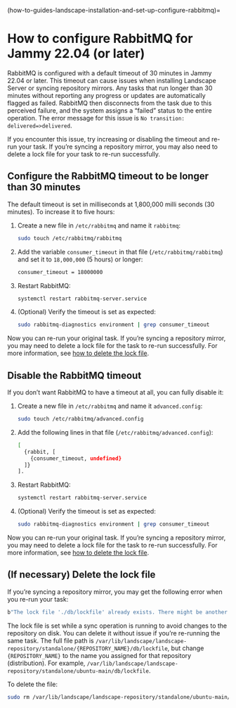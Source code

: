 (how-to-guides-landscape-installation-and-set-up-configure-rabbitmq)=
# How to configure RabbitMQ for Jammy 22.04 (or later)

RabbitMQ is configured with a default timeout of 30 minutes in Jammy 22.04 or later. This timeout can cause issues when installing Landscape Server or syncing repository mirrors. Any tasks that run longer than 30 minutes without reporting any progress or updates are automatically flagged as failed. RabbitMQ then disconnects from the task due to this perceived failure, and the system assigns a “failed” status to the entire operation. The error message for this issue is `No transition: delivered=>delivered`. 

If you encounter this issue, try increasing or disabling the timeout and re-run your task. If you’re syncing a repository mirror, you may also need to delete a lock file for your task to re-run successfully.

## Configure the RabbitMQ timeout to be longer than 30 minutes

The default timeout is set in milliseconds at 1,800,000 milli seconds (30 minutes). To increase it to five hours:

1. Create a new file in `/etc/rabbitmq` and name it `rabbitmq`:
    
    ```bash
    sudo touch /etc/rabbitmq/rabbitmq
    ```
    
2. Add the variable `consumer_timeout` in that file (`/etc/rabbitmq/rabbitmq`) and set it to `18,000,000` (5 hours) or longer:
    
    ```bash
    consumer_timeout = 18000000
    ```
    
3. Restart RabbitMQ:
    
    ```bash
    systemctl restart rabbitmq-server.service
    ```
    
4. (Optional) Verify the timeout is set as expected:
    
    ```bash
    sudo rabbitmq-diagnostics environment | grep consumer_timeout
    ```
    

Now you can re-run your original task. If you’re syncing a repository mirror, you may need to delete a lock file for the task to re-run successfully. For more information, see [how to delete the lock file](#if-necessary-delete-the-lock-file).

## Disable the RabbitMQ timeout

If you don’t want RabbitMQ to have a timeout at all, you can fully disable it:

1. Create a new file in `/etc/rabbitmq` and name it `advanced.config`:
    
    ```bash
    sudo touch /etc/rabbitmq/advanced.config
    ```
    
2. Add the following lines in that file (`/etc/rabbitmq/advanced.config`):
    
    ```bash
    [
      {rabbit, [
        {consumer_timeout, undefined}
      ]}
    ].
    ```
    
3. Restart RabbitMQ:
    
    ```bash
    systemctl restart rabbitmq-server.service
    ```
    
4. (Optional) Verify the timeout is set as expected:
    
    ```bash
    sudo rabbitmq-diagnostics environment | grep consumer_timeout
    ```
    

Now you can re-run your original task. If you’re syncing a repository mirror, you may need to delete a lock file for the task to re-run successfully. For more information, see [how to delete the lock file](#if-necessary-delete-the-lock-file).

## (If necessary) Delete the lock file

If you’re syncing a repository mirror, you may get the following error when you re-run your task:

```bash
b"The lock file './db/lockfile' already exists. There might be another instance with the\r\nsame database dir running. To avoid locking overhead, only one process\r\ncan access the database at the same time. Do not delete the lock file unless\r\nyou are sure no other version is still running!\r\nThere have been errors!\r\n"
```

The lock file is set while a sync operation is running to avoid changes to the repository on disk. You can delete it without issue if you’re re-running the same task. The full file path is `/var/lib/landscape/landscape-repository/standalone/{REPOSITORY_NAME}/db/lockfile`, but change `{REPOSITORY_NAME}` to the name you assigned for that repository (distribution). For example, `/var/lib/landscape/landscape-repository/standalone/ubuntu-main/db/lockfile`.

To delete the file:

```bash
sudo rm /var/lib/landscape/landscape-repository/standalone/ubuntu-main/db/lockfile
```

